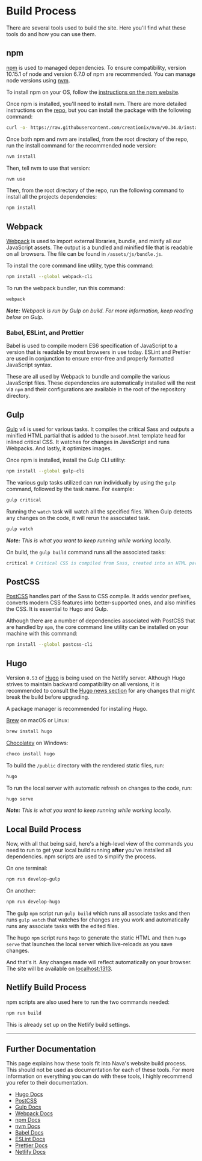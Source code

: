 # Build Process
There are several tools used to build the site. Here you'll find what these tools do and how you can use them.

## npm
[npm](https://docs.npmjs.com/getting-started/what-is-npm) is used to managed dependencies. To ensure compatibility, version 10.15.1 of node and version 6.7.0 of npm are recommended. You can manage node versions using [nvm](https://github.com/creationix/nvm#installation).

To install npm on your OS, follow the [instructions on the npm website](https://www.npmjs.com/get-npm).

Once npm is installed, you'll need to install nvm. There are more detailed instructions on the [repo](https://github.com/creationix/nvm#installation-and-update), but you can install the package with the following command:
```sh
curl -o- https://raw.githubusercontent.com/creationix/nvm/v0.34.0/install.sh | bash
```

Once both npm and nvm are installed, from the root directory of the repo, run the install command for the recommended node version:
```sh
nvm install
```

Then, tell nvm to use that version:
```sh
nvm use
```

Then, from the root directory of the repo, run the following command to install all the projects dependencies:
```sh
npm install
```

## Webpack
[Webpack](https://webpack.js.org/concepts) is used to import external libraries, bundle, and minify all our JavaScript assets. The output is a bundled and minified file that is readable on all browsers. The file can be found in `/assets/js/bundle.js`.

To install the core command line utility, type this command:
```sh
npm install --global webpack-cli
```

To run the webpack bundler, run this command:
```sh
webpack
```
_**Note:** Webpack is run by Gulp on build. For more information, keep reading below on Gulp._

### Babel, ESLint, and Prettier
Babel is used to compile modern ES6 specification of JavaScript to a version that is readable by most browsers in use today. ESLint and Prettier are used in conjunction to ensure error-free and properly formatted JavaScript syntax.

These are all used by Webpack to bundle and compile the various JavaScript files. These dependencies are automatically installed will the rest via `npm` and their configurations are available in the root of the repository directory.

## Gulp
[Gulp](https://gulpjs.com/docs/en/getting-started/quick-start) v4 is used for various tasks. It compiles the critical Sass and outputs a minified HTML partial that is added to the `baseOf.html` template head for inlined critical CSS. It watches for changes in JavaScript and runs Webpacks. And lastly, it optimizes images.

Once npm is installed, install the Gulp CLI utility:
```sh
npm install --global gulp-cli
```

The various gulp tasks utilized can run individually by using the `gulp` command, followed by the task name. For example:
```sh
gulp critical
```

Running the `watch` task will watch all the specified files. When Gulp detects any changes on the code, it will rerun the associated task.
```sh
gulp watch
```
_**Note:** This is what you want to keep running while working locally._

On build, the `gulp build` command runs all the associated tasks:
```sh
critical # Critical CSS is compiled from Sass, created into an HTML partial, and then inlined to the HTML head
```

## PostCSS
[PostCSS](https://github.com/postcss/postcss) handles part of the Sass to CSS compile. It adds vendor prefixes, converts modern CSS features into better-supported ones, and also minifies the CSS. It is essential to Hugo and Gulp.

Although there are a number of dependencies associated with PostCSS that are handled by `npm`, the core command line utility can be installed on your machine with this command:
```sh
npm install --global postcss-cli
```

## Hugo
Version `0.53` of [Hugo](https://gohugo.io/getting-started/installing/) is being used on the Netlify server. Although Hugo strives to maintain backward compatibility on all versions, it is recommended to consult the [Hugo news section](https://gohugo.io/news/) for any changes that might break the build before upgrading.

A package manager is recommended for installing Hugo.

[Brew](https://brew.sh/) on macOS or Linux:
```sh
brew install hugo
```

[Chocolatey](https://chocolatey.org/) on Windows:
```sh
choco install hugo
```

To build the `/public` directory with the rendered static files, run:
```sh
hugo
```

To run the local server with automatic refresh on changes to the code, run:
```sh
hugo serve
```
_**Note:** This is what you want to keep running while working locally._

## Local Build Process
Now, with all that being said, here's a high-level view of the commands you need to run to get your local build running **after** you've installed all dependencies. npm scripts are used to simplify the process.

On one terminal:
```sh
npm run develop-gulp
```
On another:
```sh
npm run develop-hugo
```

The gulp `npm` script run `gulp build` which runs all associate tasks and then runs `gulp watch` that watches for changes are you work and automatically runs any associate tasks with the edited files.

The hugo `npm` script runs `hugo` to generate the static HTML and then `hugo serve` that launches the local server which live-reloads as you save changes.

And that's it. Any changes made will reflect automatically on your browser. The site will be available on [localhost:1313](http://localhost:1313/).

## Netlify Build Process
npm scripts are also used here to run the two commands needed:
```sh
npm run build
```
This is already set up on the Netlify build settings.

---

## Further Documentation
This page explains how these tools fit into Nava's website build process. This should not be used as documentation for each of these tools. For more information on everything you can do with these tools, I highly recommend you refer to their documentation.
- [Hugo Docs](https://gohugo.io/documentation/)
- [PostCSS](https://github.com/postcss/postcss)
- [Gulp Docs](https://gulpjs.com/docs/en/getting-started/quick-start)
- [Webpack Docs](https://webpack.js.org/concepts)
- [npm Docs](https://docs.npmjs.com/)
- [nvm Docs](https://github.com/creationix/nvm)
- [Babel Docs](https://babeljs.io/docs/en/)
- [ESLint Docs](https://eslint.org/docs/user-guide/getting-started)
- [Prettier Docs](https://prettier.io/docs/en/)
- [Netlify Docs](https://www.netlify.com/docs/)
